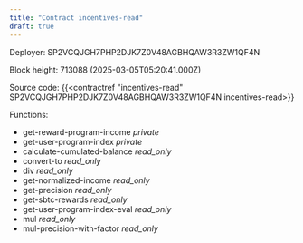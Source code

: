 ```yaml
---
title: "Contract incentives-read"
draft: true
---
```

Deployer: SP2VCQJGH7PHP2DJK7Z0V48AGBHQAW3R3ZW1QF4N


 



Block height: 713088 (2025-03-05T05:20:41.000Z)

Source code: {{<contractref "incentives-read" SP2VCQJGH7PHP2DJK7Z0V48AGBHQAW3R3ZW1QF4N incentives-read>}}

Functions:

* get-reward-program-income _private_
* get-user-program-index _private_
* calculate-cumulated-balance _read_only_
* convert-to _read_only_
* div _read_only_
* get-normalized-income _read_only_
* get-precision _read_only_
* get-sbtc-rewards _read_only_
* get-user-program-index-eval _read_only_
* mul _read_only_
* mul-precision-with-factor _read_only_
